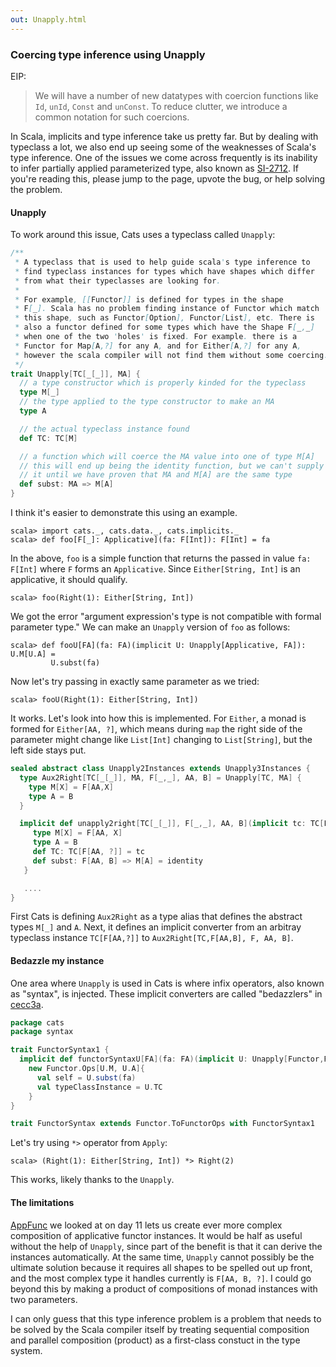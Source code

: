 ```yaml
---
out: Unapply.html
---
```


  [SI-2712]: https://issues.scala-lang.org/browse/SI-2712
  [cecc3a]: https://github.com/stew/cats/commit/cecc3afbdbb6fbbe764005cd52e9efe7acdfc8f2
  [combining-applicative]: combining-applicative.html

### Coercing type inference using Unapply

EIP:

> We will have a number of new datatypes with coercion functions like `Id`, `unId`, `Const` and `unConst`.
> To reduce clutter, we introduce a common notation for such coercions.

In Scala, implicits and type inference take us pretty far.
But by dealing with typeclass a lot, we also end up seeing some of the weaknesses of Scala's type inference.
One of the issues we come across frequently is its inability to infer partially applied parameterized type,
also known as [SI-2712][SI-2712].
If you're reading this, please jump to the page, upvote the bug, or help solving the problem.

#### Unapply

To work around this issue, Cats uses a typeclass called `Unapply`:

```scala
/**
 * A typeclass that is used to help guide scala's type inference to
 * find typeclass instances for types which have shapes which differ
 * from what their typeclasses are looking for.
 *
 * For example, [[Functor]] is defined for types in the shape
 * F[_]. Scala has no problem finding instance of Functor which match
 * this shape, such as Functor[Option], Functor[List], etc. There is
 * also a functor defined for some types which have the Shape F[_,_]
 * when one of the two 'holes' is fixed. For example. there is a
 * Functor for Map[A,?] for any A, and for Either[A,?] for any A,
 * however the scala compiler will not find them without some coercing.
 */
trait Unapply[TC[_[_]], MA] {
  // a type constructor which is properly kinded for the typeclass
  type M[_]
  // the type applied to the type constructor to make an MA
  type A

  // the actual typeclass instance found
  def TC: TC[M]

  // a function which will coerce the MA value into one of type M[A]
  // this will end up being the identity function, but we can't supply
  // it until we have proven that MA and M[A] are the same type
  def subst: MA => M[A]
}
```

I think it's easier to demonstrate this using an example.


```console:new
scala> import cats._, cats.data._, cats.implicits._
scala> def foo[F[_]: Applicative](fa: F[Int]): F[Int] = fa
```

In the above, `foo` is a simple function that returns the passed in value `fa: F[Int]`
where `F` forms an `Applicative`.
Since `Either[String, Int]` is an applicative, it should qualify.

```console:error
scala> foo(Right(1): Either[String, Int])
```

We got the error "argument expression's type is not compatible with formal parameter type."
We can make an `Unapply` version of `foo` as follows:


```console
scala> def fooU[FA](fa: FA)(implicit U: Unapply[Applicative, FA]): U.M[U.A] =
         U.subst(fa)
```

Now let's try passing in exactly same parameter as we tried:

```console
scala> fooU(Right(1): Either[String, Int])
```

It works. Let's look into how this is implemented.
For `Either`, a monad is formed for `Either[AA, ?]`, which means
during `map` the right side of the parameter might change like
`List[Int]` changing to `List[String]`, but the left side stays put.

```scala
sealed abstract class Unapply2Instances extends Unapply3Instances {
  type Aux2Right[TC[_[_]], MA, F[_,_], AA, B] = Unapply[TC, MA] {
    type M[X] = F[AA,X]
    type A = B
  }

  implicit def unapply2right[TC[_[_]], F[_,_], AA, B](implicit tc: TC[F[AA,?]]): Aux2Right[TC,F[AA,B], F, AA, B] = new Unapply[TC, F[AA,B]] {
     type M[X] = F[AA, X]
     type A = B
     def TC: TC[F[AA, ?]] = tc
     def subst: F[AA, B] => M[A] = identity
   }

   ....
}
```

First Cats is defining `Aux2Right` as a type alias that defines the abstract types `M[_]` and `A`.
Next, it defines an implicit converter from an arbitray typeclass instance `TC[F[AA,?]]`
to `Aux2Right[TC,F[AA,B], F, AA, B]`.

#### Bedazzle my instance

One area where `Unapply` is used in Cats is where infix operators, also known as "syntax",
is injected. These implicit converters are called "bedazzlers" in [cecc3a][cecc3a].

```scala
package cats
package syntax

trait FunctorSyntax1 {
  implicit def functorSyntaxU[FA](fa: FA)(implicit U: Unapply[Functor,FA]): Functor.Ops[U.M, U.A] =
    new Functor.Ops[U.M, U.A]{
      val self = U.subst(fa)
      val typeClassInstance = U.TC
    }
}

trait FunctorSyntax extends Functor.ToFunctorOps with FunctorSyntax1
```

Let's try using `*>` operator from `Apply`:

```console
scala> (Right(1): Either[String, Int]) *> Right(2)
```

This works, likely thanks to the `Unapply`.

#### The limitations

[AppFunc][combining-applicative] we looked at on day 11 lets us create ever more complex
composition of applicative functor instances.
It would be half as useful without the help of `Unapply`, since part of the benefit
is that it can derive the instances automatically.
At the same time, `Unapply` cannot possibly be the ultimate solution because
it requires all shapes to be spelled out up front, and the most complex type it handles currently is `F[AA, B, ?]`.
I could go beyond this by making a product of compositions of monad instances with two parameters.

I can only guess that this type inference problem is a problem that needs to be
solved by the Scala compiler itself by treating sequential composition and
parallel composition (product) as a first-class constuct in the type system.

